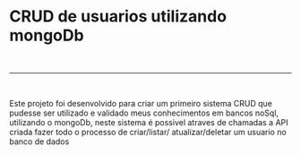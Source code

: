 <h1> CRUD de usuarios utilizando mongoDb </h1>
<br>
<hr>
<br>

<p>Este projeto foi desenvolvido para criar um primeiro sistema CRUD que pudesse ser utilizado e validado meus conhecimentos em 
bancos noSql, utilizando o mongoDb, neste sistema é possivel atraves de chamadas a API criada fazer todo o processo de criar/listar/
atualizar/deletar um usuario no banco de dados</p>
